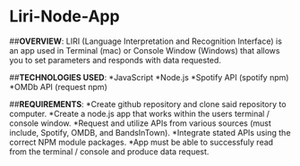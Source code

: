 # Liri-Node-App

##**OVERVIEW**: LIRI (Language Interpretation and Recognition Interface) is an app used in Terminal (mac) or Console Window (Windows) that allows you to set parameters and responds with data requested. 

##**TECHNOLOGIES USED**: 
*JavaScript
*Node.js
*Spotify API (spotify npm)
*OMDb API (request npm)

##**REQUIREMENTS**: 
*Create github repository and clone said repository to computer. 
*Create a node.js app that works within the users terminal / console window. 
*Request and utilize APIs from various sources (must include, Spotify, OMDB, and BandsInTown).
*Integrate stated APIs using the correct NPM module packages. 
*App must be able to successfuly read from the terminal / console and produce data request. 

